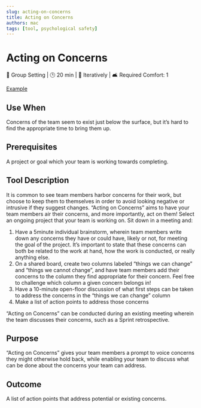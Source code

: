 ```yaml
---
slug: acting-on-concerns
title: Acting on Concerns
authors: mac
tags: [tool, psychological safety]
---
```


# Acting on Concerns

👥 Group Setting | 🕒 20 min | 🔄 Iteratively | 🛋️ Required Comfort: 1

[Example](../examples/acting-on-concerns.md)

## Use When

Concerns of the team seem to exist just below the surface, but it’s hard to find the appropriate time to bring them up.

## Prerequisites

A project or goal which your team is working towards completing.

## Tool Description

It is common to see team members harbor concerns for their work, but choose to keep them to themselves in order to avoid looking negative or intrusive if they suggest changes. “Acting on Concerns” aims to have your team members air their concerns, and more importantly, act on them!
Select an ongoing project that your team is working on. Sit down in a meeting and:

1. Have a 5minute individual brainstorm, wherein team members write down any concerns they have or could have, likely or not, for meeting the goal of the project. It’s important to state that these concerns can both be related to the work at hand, how the work is conducted, or really anything else.
2. On a shared board, create two columns labeled “things we can change” and “things we cannot change”, and have team members add their concerns to the column they find appropriate for their concern. Feel free to challenge which column a given concern belongs in!
3. Have a 10-minute open-floor discussion of what first steps can be taken to address the concerns in the “things we can change” column
4. Make a list of action points to address those concerns

“Acting on Concerns” can be conducted during an existing meeting wherein the team discusses their concerns, such as a Sprint retrospective.

## Purpose

“Acting on Concerns” gives your team members a prompt to voice concerns they might otherwise hold back, while enabling your team to discuss what can be done about the concerns your team can address.

## Outcome

A list of action points that address potential or existing concerns.
